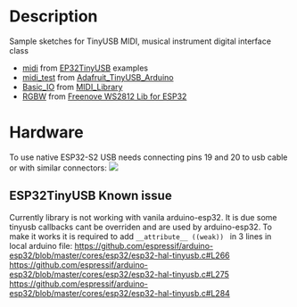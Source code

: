 # Description

Sample sketches for TinyUSB MIDI, musical instrument digital interface class  
- [midi](midi) from [EP32TinyUSB](https://github.com/chegewara/EspTinyUSB) examples  
- [midi_test](midi_test) from [Adafruit_TinyUSB_Arduino](https://github.com/adafruit/Adafruit_TinyUSB_Arduino)  
- [Basic_IO](Basic_IO) from [MIDI_Library](https://github.com/FortySevenEffects/arduino_midi_library)
- [RGBW](RGBW) from [Freenove WS2812 Lib for ESP32](https://www.arduino.cc/reference/en/libraries/freenove-ws2812-lib-for-esp32)

# Hardware
To use native ESP32-S2 USB needs connecting pins 19 and 20 to usb cable or with similar connectors:
![](https://ae01.alicdn.com/kf/HTB1MFvqNgHqK1RjSZJnq6zNLpXaR/10-sztuk-Mini-Micro-USB-do-DIP-2-54mm-Adapter-z-cze-modu-u-Panel-kobiet.jpg)


## ESP32TinyUSB Known issue
Currently library is not working with vanila arduino-esp32. It is due some tinyusb callbacks cant be overriden and are used by arduino-esp32. To make it works it is required to add `__attribute__ ((weak)) ` in 3 lines in local arduino file:
https://github.com/espressif/arduino-esp32/blob/master/cores/esp32/esp32-hal-tinyusb.c#L266
https://github.com/espressif/arduino-esp32/blob/master/cores/esp32/esp32-hal-tinyusb.c#L275
https://github.com/espressif/arduino-esp32/blob/master/cores/esp32/esp32-hal-tinyusb.c#L284

